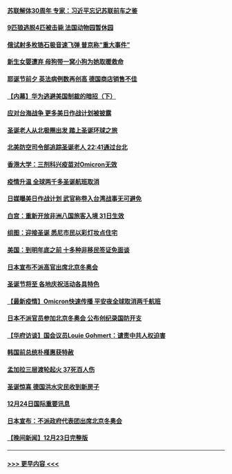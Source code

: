 #### [苏联解体30周年 专家：习近平忘记苏联前车之鉴](../pages/prog202/a103302955.md?t=12251750) 
#### [9匹狼逃脱4匹被击毙 法国动物园暂休园](../pages/prog202/a103302907.md?t=12251750) 
#### [俄试射多枚锆石极音速飞弹 普京称“重大事件”](../pages/prog202/a103302830.md?t=12251750) 
#### [新生女婴遭弃 母狗带一窝小狗为她取暖救命](../pages/prog202/a103302829.md?t=12251750) 
#### [耶诞节前夕 英法病例数再创高 德国商店销售不佳](../pages/prog202/a103302798.md?t=12251750) 
#### [【内幕】华为逃避美国制裁的暗招（下）](../pages/prog202/a103302780.md?t=12251750) 
#### [应对台海战争 更多美日作战计划被披露](../pages/prog202/a103302649.md?t=12251750) 
#### [圣诞老人从北极圈出发 踏上圣诞环球之旅](../pages/prog202/a103302677.md?t=12251750) 
#### [北美防空司令部追踪圣诞老人 22:41通过台北](../pages/prog202/a103302643.md?t=12251750) 
#### [香港大学：三剂科兴疫苗对Omicron无效](../pages/prog202/a103302641.md?t=12251750) 
#### [疫情升温 全球两千多圣诞航班取消](../pages/prog202/a103302669.md?t=12251750) 
#### [日媒曝美日作战计划 武官称卷入台湾战事无可避免](../pages/prog202/a103302661.md?t=12251750) 
#### [白宫：重新开放非洲八国旅客入境 31日生效](../pages/prog202/a103302393.md?t=12251750) 
#### [组图：迎接圣诞 悉尼市民以彩灯妆点住宅](../pages/prog202/a103301659.md?t=12251750) 
#### [美国：到明年底之前 十多种非移民签证免面谈](../pages/prog202/a103302438.md?t=12251750) 
#### [日本宣布不派高官出席北京冬奥会](../pages/prog202/a103302514.md?t=12251750) 
#### [圣诞节将至 各地庆祝活动各具特色](../pages/prog202/a103302502.md?t=12251750) 
#### [【最新疫情】Omicron快速传播 平安夜全球取消两千航班](../pages/prog202/a103302488.md?t=12251750) 
#### [日本不派官员参加北京冬奥会 公布创纪录国防开支](../pages/prog202/a103302493.md?t=12251750) 
#### [【华府访谈】国会议员Louie Gohmert：谴责中共人权迫害](../pages/prog202/a103302490.md?t=12251750) 
#### [韩国前总统朴槿惠获特赦](../pages/prog202/a103302444.md?t=12251750) 
#### [孟加拉三层渡轮起火 37死百人伤](../pages/prog202/a103302384.md?t=12251750) 
#### [圣诞惊喜 德国洪水灾民收到新房子](../pages/prog202/a103302310.md?t=12251750) 
#### [12月24日国际重要讯息](../pages/prog202/a103302265.md?t=12251750) 
#### [日本宣布：不派政府代表团出席北京冬奥会](../pages/prog202/a103302203.md?t=12251750) 
#### [【晚间新闻】12月23日完整版](../pages/prog202/a103301989.md?t=12251750) 

----
#### [ >>> 更早内容 <<< ](../indexes/prog202-earlier.md)
